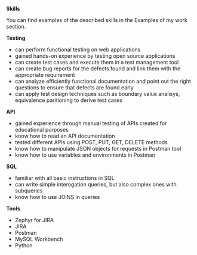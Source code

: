 **Skills**

You can find examples of the described skills in the Examples of my work section.

**Testing**

- can perform functional testing on web applications
- gained hands-on experience by testing open source applications
- can create test cases and execute them in a test management tool
- can create bug reports for the defects found and link them with the appropriate requirement
- can analyze efficiently functional documentation and point out the right questions to ensure that defects are found early
- can apply test design techniques such as boundary value analisys, equivalence paritioning to derive test cases

**API**

- gained experience through manual testing of APIs created for educational purposes
- know how to read an API documentation
- tested different APIs using POST, PUT, GET, DELETE methods
- know how to manipulate JSON objects for requests in Postman tool
- know how to use variables and environments in Postman

**SQL**

- familiar with all basic instructions in SQL
- can write simple interogation queries, but also complex ones with subqueries
- know how to use JOINS in queries

**Tools**

- Zephyr for JIRA
- JIRA
- Postman
- MySQL Workbench
- Python
